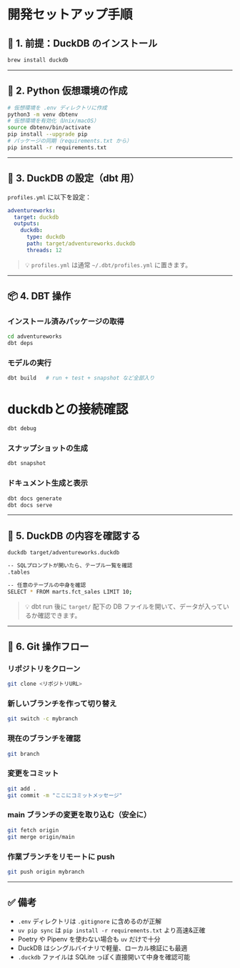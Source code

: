# 開発セットアップ手順

## 🍺 1. 前提：DuckDB のインストール

```bash
brew install duckdb
```

---

## 🐍 2. Python 仮想環境の作成

```bash
# 仮想環境を .env ディレクトリに作成
python3 -m venv dbtenv
# 仮想環境を有効化（Unix/macOS）
source dbtenv/bin/activate
pip install --upgrade pip
# パッケージの同期（requirements.txt から）
pip install -r requirements.txt
```
---

## 🦆 3. DuckDB の設定（dbt 用）

`profiles.yml` に以下を設定：

```yaml
adventureworks:
  target: duckdb
  outputs:
    duckdb:
      type: duckdb
      path: target/adventureworks.duckdb
      threads: 12
```

> 💡 `profiles.yml` は通常 `~/.dbt/profiles.yml` に置きます。

---

## 📦 4. DBT 操作

### インストール済みパッケージの取得
```bash
cd adventureworks             
dbt deps
```
### モデルの実行

```bash
dbt build   # run + test + snapshot など全部入り
```

# duckdbとの接続確認
```bash
dbt debug
```
### スナップショットの生成

```bash
dbt snapshot
```

### ドキュメント生成と表示

```bash
dbt docs generate
dbt docs serve
```

---

## 🔎 5. DuckDB の内容を確認する

```bash
duckdb target/adventureworks.duckdb

-- SQLプロンプトが開いたら、テーブル一覧を確認
.tables

-- 任意のテーブルの中身を確認
SELECT * FROM marts.fct_sales LIMIT 10;
```

> 💡 dbt run 後に `target/` 配下の DB ファイルを開いて、データが入っているか確認できます。

---

## 🔀 6. Git 操作フロー

### リポジトリをクローン

```bash
git clone <リポジトリURL>
```

### 新しいブランチを作って切り替え

```bash
git switch -c mybranch
```

### 現在のブランチを確認

```bash
git branch
```

### 変更をコミット

```bash
git add .
git commit -m "ここにコミットメッセージ"
```

### main ブランチの変更を取り込む（安全に）

```bash
git fetch origin
git merge origin/main
```

### 作業ブランチをリモートに push

```bash
git push origin mybranch
```

---

## ✅ 備考

* `.env` ディレクトリは `.gitignore` に含めるのが正解
* `uv pip sync` は `pip install -r requirements.txt` より高速&正確
* Poetry や Pipenv を使わない場合も `uv` だけで十分
* DuckDB はシングルバイナリで軽量、ローカル検証にも最適
* `.duckdb` ファイルは SQLite っぽく直接開いて中身を確認可能
